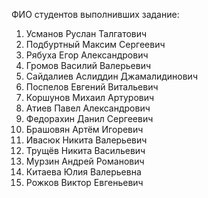 ФИО студентов выполнивших задание:
1. Усманов Руслан Талгатович
2. Подбуртный Максим Сергеевич
3. Рябуха Егор Александрович
4. Громов Василий Валерьевич
5. Сайдалиев Аслиддин Джамалидинович
6. Поспелов Евгений Витальевич
7. Коршунов Михаил Артурович
8. Атиев Павел Александрович
9. Федорахин Данил Сергеевич
10. Брашовян Артём Игоревич
11. Ивасюк Никита Валерьевич
12. Трущёв Никита Васильевич
13. Мурзин Андрей Романович
14. Китаева Юлия Валерьевна
15. Рожков Виктор Евгеньевич
